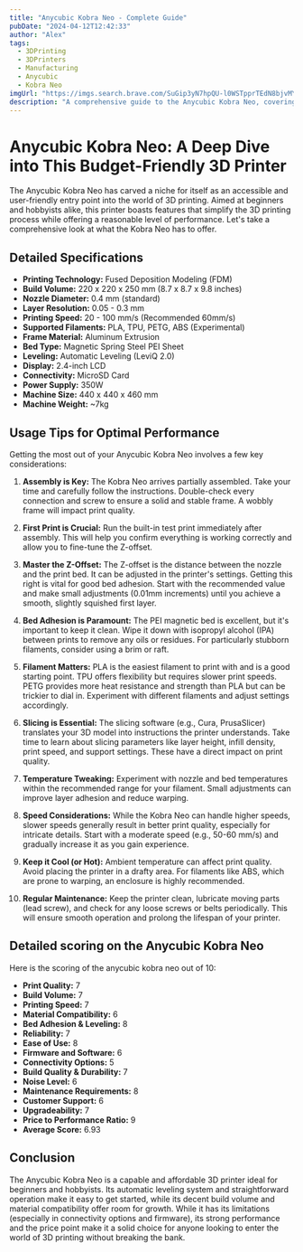 ```yaml
---
title: "Anycubic Kobra Neo - Complete Guide"
pubDate: "2024-04-12T12:42:33"
author: "Alex"
tags:
  - 3DPrinting
  - 3DPrinters
  - Manufacturing
  - Anycubic
  - Kobra Neo
imgUrl: "https://imgs.search.brave.com/SuGip3yN7hpQU-l0WSTpprTEdN8bjvMYAIb6YMM_mcc/rs:fit:860:0:0:0/g:ce/aHR0cHM6Ly9tLm1l/ZGlhLWFtYXpvbi5j/b20vaW1hZ2VzL0kv/NTFYSjRZRHJSU0wu/anBn"
description: "A comprehensive guide to the Anycubic Kobra Neo, covering specifications, usage tips, and comparisons with similar products."
---
```


# Anycubic Kobra Neo: A Deep Dive into This Budget-Friendly 3D Printer

The Anycubic Kobra Neo has carved a niche for itself as an accessible and user-friendly entry point into the world of 3D printing. Aimed at beginners and hobbyists alike, this printer boasts features that simplify the 3D printing process while offering a reasonable level of performance. Let's take a comprehensive look at what the Kobra Neo has to offer.

## Detailed Specifications

*   **Printing Technology:** Fused Deposition Modeling (FDM)
*   **Build Volume:** 220 x 220 x 250 mm (8.7 x 8.7 x 9.8 inches)
*   **Nozzle Diameter:** 0.4 mm (standard)
*   **Layer Resolution:** 0.05 - 0.3 mm
*   **Printing Speed:** 20 - 100 mm/s (Recommended 60mm/s)
*   **Supported Filaments:** PLA, TPU, PETG, ABS (Experimental)
*   **Frame Material:** Aluminum Extrusion
*   **Bed Type:** Magnetic Spring Steel PEI Sheet
*   **Leveling:** Automatic Leveling (LeviQ 2.0)
*   **Display:** 2.4-inch LCD
*   **Connectivity:** MicroSD Card
*   **Power Supply:** 350W
*   **Machine Size:** 440 x 440 x 460 mm
*   **Machine Weight:** ~7kg

## Usage Tips for Optimal Performance

Getting the most out of your Anycubic Kobra Neo involves a few key considerations:

1.  **Assembly is Key:** The Kobra Neo arrives partially assembled. Take your time and carefully follow the instructions. Double-check every connection and screw to ensure a solid and stable frame. A wobbly frame will impact print quality.

2.  **First Print is Crucial:** Run the built-in test print immediately after assembly. This will help you confirm everything is working correctly and allow you to fine-tune the Z-offset.

3.  **Master the Z-Offset:** The Z-offset is the distance between the nozzle and the print bed. It can be adjusted in the printer's settings. Getting this right is vital for good bed adhesion. Start with the recommended value and make small adjustments (0.01mm increments) until you achieve a smooth, slightly squished first layer.

4.  **Bed Adhesion is Paramount:** The PEI magnetic bed is excellent, but it's important to keep it clean. Wipe it down with isopropyl alcohol (IPA) between prints to remove any oils or residues. For particularly stubborn filaments, consider using a brim or raft.

5.  **Filament Matters:** PLA is the easiest filament to print with and is a good starting point. TPU offers flexibility but requires slower print speeds. PETG provides more heat resistance and strength than PLA but can be trickier to dial in. Experiment with different filaments and adjust settings accordingly.

6.  **Slicing is Essential:** The slicing software (e.g., Cura, PrusaSlicer) translates your 3D model into instructions the printer understands. Take time to learn about slicing parameters like layer height, infill density, print speed, and support settings. These have a direct impact on print quality.

7.  **Temperature Tweaking:** Experiment with nozzle and bed temperatures within the recommended range for your filament. Small adjustments can improve layer adhesion and reduce warping.

8.  **Speed Considerations:** While the Kobra Neo can handle higher speeds, slower speeds generally result in better print quality, especially for intricate details. Start with a moderate speed (e.g., 50-60 mm/s) and gradually increase it as you gain experience.

9.  **Keep it Cool (or Hot):** Ambient temperature can affect print quality. Avoid placing the printer in a drafty area. For filaments like ABS, which are prone to warping, an enclosure is highly recommended.

10. **Regular Maintenance:** Keep the printer clean, lubricate moving parts (lead screw), and check for any loose screws or belts periodically. This will ensure smooth operation and prolong the lifespan of your printer.

## Detailed scoring on the Anycubic Kobra Neo

Here is the scoring of the anycubic kobra neo out of 10:
*   **Print Quality:** 7
*   **Build Volume:** 7
*   **Printing Speed:** 7
*   **Material Compatibility:** 6
*   **Bed Adhesion & Leveling:** 8
*   **Reliability:** 7
*   **Ease of Use:** 8
*   **Firmware and Software:** 6
*   **Connectivity Options:** 5
*   **Build Quality & Durability:** 7
*   **Noise Level:** 6
*   **Maintenance Requirements:** 8
*   **Customer Support:** 6
*   **Upgradeability:** 7
*   **Price to Performance Ratio:** 9
*   **Average Score:** 6.93

## Conclusion

The Anycubic Kobra Neo is a capable and affordable 3D printer ideal for beginners and hobbyists. Its automatic leveling system and straightforward operation make it easy to get started, while its decent build volume and material compatibility offer room for growth. While it has its limitations (especially in connectivity options and firmware), its strong performance and the price point make it a solid choice for anyone looking to enter the world of 3D printing without breaking the bank.
